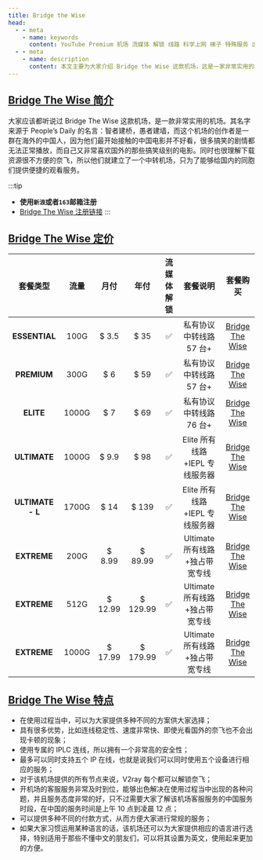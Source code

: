 ```yaml
---
title: Bridge the Wise
head:
  - - meta
    - name: keywords
      content: YouTube Premium 机场 流媒体 解锁 线路 科学上网 梯子 特殊服务 出国服务 奈飞 Netflix 迪士尼 YouTube 油管 hulu FlyingBird Bridge the Wise HBO Max Spotify 奈飞小铺 蜜糖商店 银河录像局
  - - meta
    - name: description
      content: 本文主要为大家介绍 Bridge the Wise 这款机场，这是一家非常实用的机场，其名字来源于 People’s Daily 的名言：智者建桥，愚者建墙，而这个机场的创作者是一群在海外的中国人，因为他们最开始接触的中国电影并不好看，很多搞笑的剧情都无法正常播放，而自己又非常喜欢国外的那些搞笑级别的电影。同时也很理解下载资源很不方便的奈飞，所以他们就建立了一个中转机场，只为了能够给国内的同胞们提供便捷的观看服务。
---
```


## [Bridge The Wise 简介](https://patriot.ninja/aff.php?aff=1471)

大家应该都听说过 Bridge The Wise 这款机场，是一款非常实用的机场。其名字来源于 People’s Daily 的名言：智者建桥，愚者建墙，而这个机场的创作者是一群在海外的中国人，因为他们最开始接触的中国电影并不好看，很多搞笑的剧情都无法正常播放，而自己又非常喜欢国外的那些搞笑级别的电影。同时也很理解下载资源很不方便的奈飞，所以他们就建立了一个中转机场，只为了能够给国内的同胞们提供便捷的观看服务。

:::tip

- **使用`新浪`或者`163`邮箱注册**
- [Bridge The Wise 注册链接](https://patriot.ninja/aff.php?aff=1471)
  :::

## [Bridge The Wise 定价](https://patriot.ninja/aff.php?aff=1471)

|     套餐类型     | 流量  |  月付   |   年付   | 流媒体解锁 |            套餐说明            |                         套餐购买                          |
| :--------------: | :---: | :-----: | :------: | :--------: | :----------------------------: | :-------------------------------------------------------: |
|  **ESSENTIAL**   | 100G  |  $ 3.5  |   $ 35   |     ✅     |    私有协议中转线路 57 台+     | [Bridge The Wise](https://patriot.ninja/aff.php?aff=1471) |
|   **PREMIUM**    | 300G  |   $ 6   |   $ 59   |     ✅     |    私有协议中转线路 57 台+     | [Bridge The Wise](https://patriot.ninja/aff.php?aff=1471) |
|    **ELITE**     | 1000G |   $ 7   |   $ 69   |     ✅     |    私有协议中转线路 76 台+     | [Bridge The Wise](https://patriot.ninja/aff.php?aff=1471) |
|   **ULTIMATE**   | 1000G |  $ 9.9  |   $ 98   |     ✅     | Elite 所有线路+IEPL 专线服务器 | [Bridge The Wise](https://patriot.ninja/aff.php?aff=1471) |
| **ULTIMATE - L** | 1700G |  $ 14   |  $ 139   |     ✅     | Elite 所有线路+IEPL 专线服务器 | [Bridge The Wise](https://patriot.ninja/aff.php?aff=1471) |
|   **EXTREME**    | 200G  | $ 8.99  | $ 89.99  |     ✅     | Ultimate 所有线路+独占带宽专线 | [Bridge The Wise](https://patriot.ninja/aff.php?aff=1471) |
|   **EXTREME**    | 512G  | $ 12.99 | $ 129.99 |     ✅     | Ultimate 所有线路+独占带宽专线 | [Bridge The Wise](https://patriot.ninja/aff.php?aff=1471) |
|   **EXTREME**    | 1000G | $ 17.99 | $ 179.99 |     ✅     | Ultimate 所有线路+独占带宽专线 | [Bridge The Wise](https://patriot.ninja/aff.php?aff=1471) |

## [Bridge The Wise 特点](https://patriot.ninja/aff.php?aff=1471)

- 在使用过程当中，可以为大家提供多种不同的方案供大家选择；
- 具有很多优势，比如连线稳定性、速度非常快、即使光看国外的奈飞也不会出现卡顿的现象；
- 使用专属的 IPLC 连线，所以拥有一个非常高的安全性；
- 最多可以同时支持五个 IP 在线，也就是说我们可以同时使用五个设备进行相应的服务；
- 对于该机场提供的所有节点来说，V2ray 每个都可以解锁奈飞；
- 开机场的客服服务非常及时到位，能够出色解决在使用过程当中出现的各种问题，并且服务态度非常的好，只不过需要大家了解该机场客服服务的中国服务时段，在中国的服务时间是上午 10 点到凌晨 12 点；
- 可以提供多种不同的付款方式，从而方便大家进行常规的服务；
- 如果大家习惯运用某种语言的话，该机场还可以为大家提供相应的语言进行选择，特别适用于那些不懂中文的朋友们，可以将其设置为英文，使用起来更加的方便。

